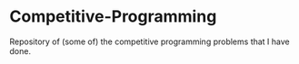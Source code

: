# Competitive-Programming

Repository of (some of) the competitive programming problems that I have done.
